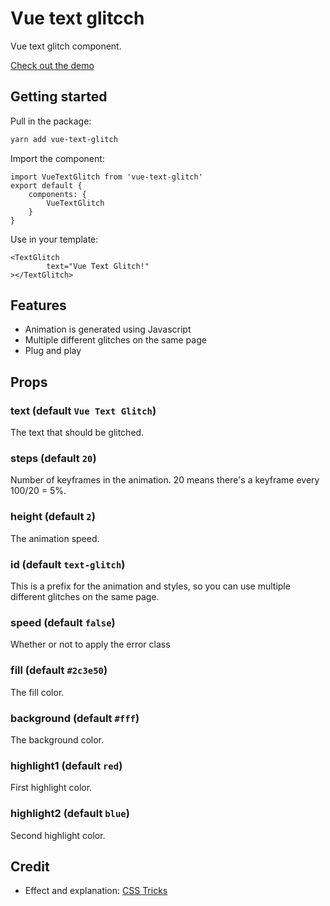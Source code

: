 # Vue text glitcch

Vue text glitch component.

[Check out the demo](https://sabatinomasala.github.io/vue-text-glitch/)

## Getting started

Pull in the package:
```sh
yarn add vue-text-glitch
```

Import the component:
```vue
import VueTextGlitch from 'vue-text-glitch'
export default {
    components: {
        VueTextGlitch
    }
}
```
Use in your template:
```vue
<TextGlitch
        text="Vue Text Glitch!"
></TextGlitch>
```

## Features

* Animation is generated using Javascript
* Multiple different glitches on the same page
* Plug and play

## Props

### text (default `Vue Text Glitch`)
The text that should be glitched.

### steps (default `20`)
Number of keyframes in the animation. 20 means there's a keyframe every 100/20 = 5%.

### height (default `2`)
The animation speed.

### id (default `text-glitch`)
This is a prefix for the animation and styles, so you can use multiple different glitches on the same page.

### speed (default `false`)
Whether or not to apply the error class

### fill (default `#2c3e50`)
The fill color.

### background (default `#fff`)
The background color.

### highlight1 (default `red`)
First highlight color.

### highlight2 (default `blue`)
Second highlight color.

## Credit

* Effect and explanation: [CSS Tricks](https://css-tricks.com/glitch-effect-text-images-svg/)